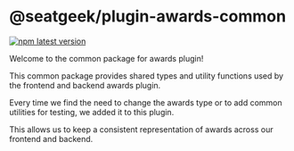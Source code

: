 # @seatgeek/plugin-awards-common

[![npm latest version](https://img.shields.io/npm/v/@seatgeek/plugin-awards-common/latest.svg)](https://www.npmjs.com/package/@seatgeek/plugin-awards-common)

Welcome to the common package for awards plugin!

This common package provides shared types and utility functions used by the
frontend and backend awards plugin.

Every time we find the need to change the awards type or to add common utilities
for testing, we added it to this plugin.

This allows us to keep a consistent representation of awards across our frontend
and backend.
